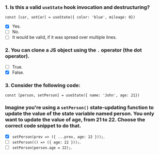 ### 1. Is this a valid `useState` hook invocation and destructuring?

`const [car, setCar] = useState({ color: 'blue', mileage: 0})`

- [x] Yes.
- [ ] No.
- [ ] It would be valid, if it was spread over multiple lines.

### 2. You can clone a JS object using the `.` operator (the dot operator).

- [ ] True.
- [x] False.

### 3. Consider the following code:

`const [person, setPerson] = useState({ name: 'John', age: 21})`

### Imagine you're using a `setPerson()` state-updating function to update the value of the state variable named person. You only want to update the value of age, from 21 to 22. Choose the correct code snippet to do that.

- [x] `setPerson(prev => ({ ...prev, age: 22 }));`.
- [ ] `setPerson(() => ({ age: 22 }));`.
- [ ] `setPerson(person.age = 22);`.
